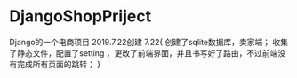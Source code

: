 # DjangoShopPriject
Django的一个电商项目
2019.7.22创建
7.22{
创建了sqlite数据库，卖家端；
收集了静态文件，配置了setting；
更改了前端界面，并且书写好了路由，不过前端没有完成所有页面的跳转；
}
